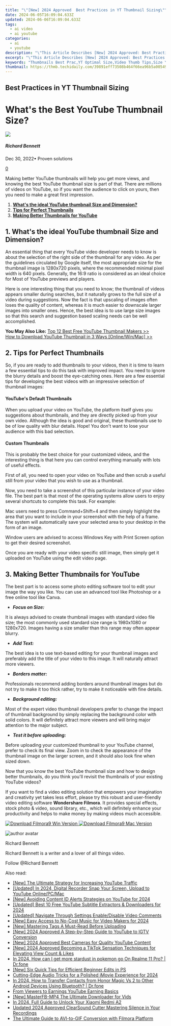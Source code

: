 ```yaml
---
title: "\"[New] 2024 Approved  Best Practices in YT Thumbnail Sizing\""
date: 2024-06-05T16:09:04.633Z
updated: 2024-06-06T16:09:04.633Z
tags:
  - ai video
  - ai youtube
categories:
  - ai
  - youtube
description: "\"This Article Describes [New] 2024 Approved: Best Practices in YT Thumbnail Sizing\""
excerpt: "\"This Article Describes [New] 2024 Approved: Best Practices in YT Thumbnail Sizing\""
keywords: "Thumbnails Best Prac,YT Optimal Size,Video Thumb Tips,Size YT Titles Well,Maximize YT Thumbns,Smaller YT Img,Larger YT Frames"
thumbnail: https://thmb.techidaily.com/39891eff73508b464f66ea96b5a005498dc7a497b224e926f9156c826add0320.jpeg
---
```


## Best Practices in YT Thumbnail Sizing

# What's the Best YouTube Thumbnail Size?

![](https://images.wondershare.com/filmora/article-images/richard-bennett.jpg)

##### Richard Bennett

 Dec 30, 2022• Proven solutions

[0](#commentsBoxSeoTemplate)

Making better YouTube thumbnails will help you get more views, and knowing the best YouTube thumbnail size is part of that. There are millions of videos on YouTube, so if you want the audience to click on yours, then you need to make a great first impression.

1. [**What's the ideal YouTube thumbnail Size and Dimension?**](#ideal)
2. [**Tips for Perfect Thumbnails**](#perfect)
3. [**Making Better Thumbnails for YouTube**](#better)

## **1\. What's the ideal YouTube thumbnail Size and Dimension?**

An essential thing that every YouTube video developer needs to know is about the selection of the right side of the thumbnail for any video. As per the guidelines circulated by Google itself, the most appropriate size for the thumbnail image is 1280x720 pixels, where the recommended minimal pixel width is 640 pixels. Generally, the 16:9 ratio is considered as an ideal choice for Most of YouTube previews and players.

Here is one interesting thing that you need to know; the thumbnail of videos appears smaller during searches, but it naturally grows to the full size of a video during suggestions. Now the fact is that upscaling of images often loses the quality of content, whereas it is much easier to downscale larger images into smaller ones. Hence, the best idea is to use large size images so that this search and suggestion based scaling needs can be well accomplished.

**You May Also Like:**
[Top 12 Best Free YouTube Thumbnail Makers >>](https://tools.techidaily.com/wondershare/filmora/download/)  
[ How to Download YouTube Thumbnail in 3 Ways \[Online/Win/Mac\] >>](https://tools.techidaily.com/wondershare/filmora/download/)

## **2\. Tips for Perfect Thumbnails**

So, if you are ready to add thumbnails to your videos, then it is time to learn a few essential tips to do this task with improved impact. You need to ignore the blurry details and boost the eye-catching ones. Here are a few essential tips for developing the best videos with an impressive selection of thumbnail images:

#### **YouTube's Default Thumbnails**

When you upload your video on YouTube, the platform itself gives you suggestions about thumbnails, and they are directly picked up from your own video. Although the idea is good and original, these thumbnails use to be of low quality with blur details. Hope! You don't want to lose your audience with this bad selection.

#### **Custom Thumbnails**

This is probably the best choice for your customized videos, and the interesting thing is that here you can control everything manually with lots of useful effects.

First of all, you need to open your video on YouTube and then scrub a useful still from your video that you wish to use as a thumbnail.

Now, you need to take a screenshot of this particular instance of your video file. The best part is that most of the operating systems allow users to enjoy several shortcuts to complete this task. For example:

Mac users need to press Command+Shift+4 and then simply highlight the area that you want to include in your screenshot with the help of a frame. The system will automatically save your selected area to your desktop in the form of an image.

Window users are advised to access Windows Key with Print Screen option to get their desired screenshot.

Once you are ready with your video specific still image, then simply get it uploaded on YouTube using the edit video page.

## 3\. Making Better Thumbnails for YouTube

The best part is to access some photo editing software tool to edit your image the way you like. You can use an advanced tool like Photoshop or a free online tool like Canva.

* **_Focus on Size:_**

It is always advised to create thumbnail images with standard video file size; the most commonly used standard size range is 1980x1080 or 1280x720\. Images having a size smaller than this range may often appear blurry.

* **_Add Text:_**

The best idea is to use text-based editing for your thumbnail images and preferably add the title of your video to this image. It will naturally attract more viewers.

* **_Borders matter:_**

Professionals recommend adding borders around thumbnail images but do not try to make it too thick rather, try to make it noticeable with fine details.

* **_Background editing:_**

Most of the expert video thumbnail developers prefer to change the impact of thumbnail background by simply replacing the background color with solid colors. It will definitely attract more viewers and will bring major attention to the major subject.

* **_Test it before uploading:_**

Before uploading your customized thumbnail to your YouTube channel, prefer to check its final view. Zoom in to check the appearance of the thumbnail image on the larger screen, and it should also look fine when sized down.

Now that you know the best YouTube thumbnail size and how to design better thumbnails, do you think you'll revisit the thumbnails of your existing YouTube videos?

If you want to find a video editing solution that empowers your imagination and creativity yet takes less effort, please try this robust and user-friendly video editing software **Wondershare Filmora**. It provides special effects, stock photo & video, sound library, etc., which will definitely enhance your productivity and helps to make money by making videos much accessible.

[![Download Filmora9 Win Version](https://images.wondershare.com/filmora/guide/download-btn-win.jpg) ](https://tools.techidaily.com/wondershare/filmora/download/) [![Download Filmora9 Mac Version](https://images.wondershare.com/filmora/guide/download-btn-mac.jpg) ](https://download.wondershare.com/filmora9-mac%5Ffull718.zip)

![author avatar](https://images.wondershare.com/filmora/article-images/richard-bennett.jpg)

Richard Bennett

Richard Bennett is a writer and a lover of all things video.

Follow @Richard Bennett

<span class="atpl-alsoreadstyle">Also read:</span>
<div><ul>
<li><a href="https://facebook-video-share.techidaily.com/new-the-ultimate-strategy-for-increasing-youtube-traffic/"><u>[New] The Ultimate Strategy for Increasing YouTube Traffic</u></a></li>
<li><a href="https://facebook-video-share.techidaily.com/updated-in-2024-digital-recorder-snap-your-screen-upload-to-youtube-onlinepcmac/"><u>[Updated] In 2024, Digital Recorder  Snap Your Screen, Upload to YouTube Online/PC/Mac</u></a></li>
<li><a href="https://facebook-video-share.techidaily.com/new-avoiding-content-id-alerts-strategies-on-youtube-for-2024/"><u>[New] Avoiding Content ID Alerts  Strategies on YouTube for 2024</u></a></li>
<li><a href="https://facebook-video-share.techidaily.com/updated-best-10-free-youtube-subtitle-extractors-and-downloaders-for-2024/"><u>[Updated] Best 10 Free YouTube Subtitle Extractors & Downloaders for 2024</u></a></li>
<li><a href="https://facebook-video-share.techidaily.com/updated-navigate-through-settings-enabledisable-video-comments/"><u>[Updated] Navigate Through Settings  Enable/Disable Video Comments</u></a></li>
<li><a href="https://facebook-video-share.techidaily.com/new-easy-access-to-no-cost-music-for-video-makers-for-2024/"><u>[New] Easy Access to No-Cost Music for Video Makers for 2024</u></a></li>
<li><a href="https://facebook-video-share.techidaily.com/new-mastering-tags-a-must-read-before-uploading/"><u>[New] Mastering Tags  A Must-Read Before Uploading</u></a></li>
<li><a href="https://facebook-video-share.techidaily.com/new-2024-approved-a-step-by-step-guide-to-youtube-to-igtv-conversion/"><u>[New] 2024 Approved  A Step-by-Step Guide to YouTube to IGTV Conversion</u></a></li>
<li><a href="https://facebook-video-share.techidaily.com/new-2024-approved-best-cameras-for-quality-youtube-content/"><u>[New] 2024 Approved  Best Cameras for Quality YouTube Content</u></a></li>
<li><a href="https://tiktok-videos.techidaily.com/new-2024-approved-becoming-a-tiktok-sensation-techniques-for-elevating-view-count-and-likes/"><u>[New] 2024 Approved  Becoming a TikTok Sensation  Techniques for Elevating View Count & Likes</u></a></li>
<li><a href="https://pokemon-go-android.techidaily.com/in-2024-how-can-i-get-more-stardust-in-pokemon-go-on-realme-11-pro-drfone-by-drfone-virtual-android/"><u>In 2024, How can I get more stardust in pokemon go On Realme 11 Pro? | Dr.fone</u></a></li>
<li><a href="https://extra-guidance.techidaily.com/new-six-quick-tips-for-efficient-beginner-edits-in-ps/"><u>[New] Six Quick Tips for Efficient Beginner Edits in PS</u></a></li>
<li><a href="https://voice-adjusting.techidaily.com/cutting-edge-audio-tricks-for-a-polished-imovie-experience-for-2024/"><u>Cutting-Edge Audio Tricks for a Polished iMovie Experience for 2024</u></a></li>
<li><a href="https://android-transfer.techidaily.com/in-2024-how-to-transfer-contacts-from-honor-magic-vs-2-to-other-android-devices-using-bluetooth-drfone-by-drfone-transfer-from-android-transfer-from-android/"><u>In 2024, How to Transfer Contacts from Honor Magic Vs 2 to Other Android Devices Using Bluetooth? | Dr.fone</u></a></li>
<li><a href="https://youtube-clips.techidaily.com/from-viewers-to-earnings-youtube-earning-basics/"><u>From Viewers to Earnings  YouTube Earning Basics</u></a></li>
<li><a href="https://facebook-videos.techidaily.com/new-masterfb-mp4-the-ultimate-downloader-for-vids/"><u>[New] MasterFB-MP4  The Ultimate Downloader for Vids</u></a></li>
<li><a href="https://unlock-android.techidaily.com/in-2024-full-guide-to-unlock-your-xiaomi-redmi-a2-by-drfone-android/"><u>In 2024, Full Guide to Unlock Your Xiaomi Redmi A2</u></a></li>
<li><a href="https://audio-shaping.techidaily.com/updated-2024-approved-clearsound-cutter-mastering-silence-in-your-recordings/"><u>Updated 2024 Approved ClearSound Cutter Mastering Silence in Your Recordings</u></a></li>
<li><a href="https://extra-tips.techidaily.com/the-ultimate-guide-to-avi-to-gif-conversion-with-filmora-platform/"><u>The Ultimate Guide to AVI-to-GIF Conversion with Filmora Platform</u></a></li>
</ul></div>

<ins class="adsbygoogle"
      style="display:block"
      data-ad-client="ca-pub-7571918770474297"
      data-ad-slot="8358498916"
      data-ad-format="auto"
      data-full-width-responsive="true"></ins>